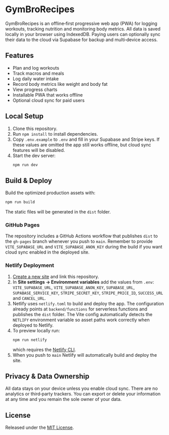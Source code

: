 # GymBroRecipes

GymBroRecipes is an offline‑first progressive web app (PWA) for logging workouts, tracking nutrition and monitoring body metrics. All data is saved locally in your browser using IndexedDB. Paying users can optionally sync their data to the cloud via Supabase for backup and multi‑device access.

## Features
- Plan and log workouts
- Track macros and meals
- Log daily water intake
- Record body metrics like weight and body fat
- View progress charts
- Installable PWA that works offline
- Optional cloud sync for paid users

## Local Setup
1. Clone this repository.
2. Run `npm install` to install dependencies.
3. Copy `.env.example` to `.env` and fill in your Supabase and Stripe keys. If
   these values are omitted the app still works offline, but cloud sync features
   will be disabled.
4. Start the dev server:
   ```bash
   npm run dev
   ```

## Build & Deploy
Build the optimized production assets with:
```bash
npm run build
```
The static files will be generated in the `dist` folder.

### GitHub Pages
The repository includes a GitHub Actions workflow that publishes `dist` to the `gh-pages` branch whenever you push to `main`.
Remember to provide `VITE_SUPABASE_URL` and `VITE_SUPABASE_ANON_KEY` during the build if you want cloud sync enabled in the deployed site.

### Netlify Deployment
1. [Create a new site](https://app.netlify.com) and link this repository.
2. In **Site settings → Environment variables** add the values from `.env`:
   `VITE_SUPABASE_URL`, `VITE_SUPABASE_ANON_KEY`, `SUPABASE_URL`,
   `SUPABASE_SERVICE_KEY`, `STRIPE_SECRET_KEY`, `STRIPE_PRICE_ID`,
   `SUCCESS_URL` and `CANCEL_URL`.
3. Netlify uses `netlify.toml` to build and deploy the app. The configuration
   already points at `backend/functions` for serverless functions and publishes
   the `dist` folder.
   The Vite config automatically detects the `NETLIFY` environment variable so
   asset paths work correctly when deployed to Netlify.
4. To preview locally run:
   ```bash
   npm run netlify
   ```
   which requires the [Netlify CLI](https://docs.netlify.com/cli/get-started/).
5. When you push to `main` Netlify will automatically build and deploy the site.

## Privacy & Data Ownership
All data stays on your device unless you enable cloud sync. There are no analytics or third‑party trackers. You can export or delete your information at any time and you remain the sole owner of your data.

## License
Released under the [MIT License](LICENSE).
